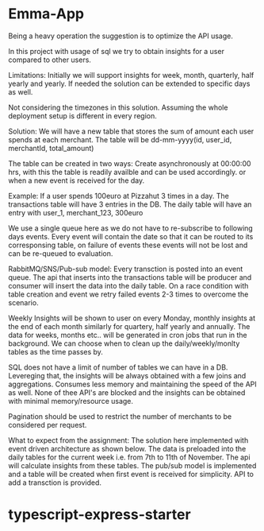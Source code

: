 # Emma-App
Being a heavy operation the suggestion is to optimize the API usage.

In this project with usage of sql we try to obtain insights for a user compared to other users.

Limitations:
Initially we will support insights for week, month, quarterly, half yearly and yearly.
If needed the solution can be extended to specific days as well.

Not considering the timezones in this solution. Assuming the whole deployment setup is different in every region.

Solution:
We will have a new table that stores the sum of amount each user spends at each merchant.
The table will be dd-mm-yyyy(id, user_id, merchantId, total_amount)

The table can be created in two ways:
Create asynchronously at 00:00:00 hrs, with this the table is readily availble and can be used accordingly.
or when a new event is received for the day. 

Example:
If a user spends 100euro at Pizzahut 3 times in a day. The transactions table will have 3 entries in the DB.
The daily table will have an entry with user_1, merchant_123, 300euro


We use a single queue here as we do not have to re-subscribe to following days events.
Every event will contain the date so that it can be routed to its corresponsing table, on failure of events 
these events will not be lost and can be re-queued to evaluation.

RabbitMQ/SNS/Pub-sub model:
Every transction is posted into an event queue.
The api that inserts into the transactions table will be producer and consumer will insert the data into the daily table.
On a race condition with table creation and event we retry failed events 2-3 times to overcome the scenario.

Weekly Insights will be shown to user on every Monday, monthly insights at the end of each month similarly for quartery, half yearly and annually. The data for weeks, months etc.. will be generated in cron jobs that run in the background. We can choose when to clean up the daily/weekly/monlty tables as the time passes by.

SQL does not have a limit of number of tables we can have in a DB. Levereging that, the insights will be always obtained with 
a few joins and aggregations. Consumes less memory and maintaining the speed of the API as well. None of thee API's are blocked and 
the insights can be obtained with minimal memory/resource usage.

Pagination should be used to restrict the number of merchants to be considered per request.

What to expect from the assignment:
The solution here implemented with event driven architecture as shown below. 
The data is preloaded into the daily tables for the current week i.e. from 7th to 11th of November.
The api will calculate insights from these tables.
The pub/sub model is implemented and a table will be created when first event is received for simplicity.
API to add a transction is provided.
# typescript-express-starter

